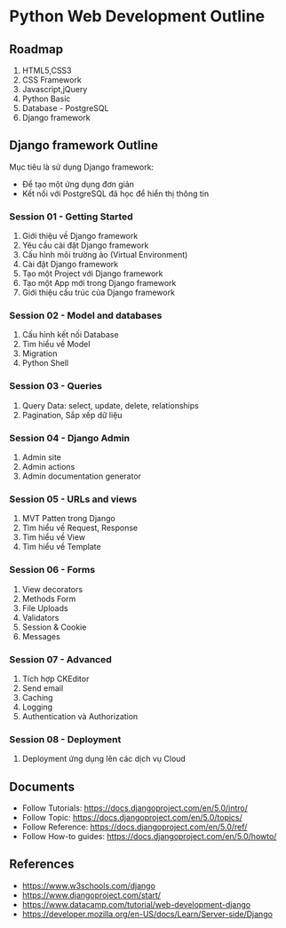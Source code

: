 # Python Web Development Outline

## Roadmap

1. HTML5,CSS3
2. CSS Framework
3. Javascript,jQuery
4. Python Basic
5. Database - PostgreSQL
6. Django framework


## Django framework Outline

Mục tiêu là sử dụng Django framework:

- Để tạo một ứng dụng đơn giản
- Kết nối với PostgreSQL đã học để hiển thị thông tin

### Session 01 - Getting Started

1. Giới thiệu về Django framework
1. Yêu cầu cài đặt Django framework
1. Cấu hình môi trường ảo (Virtual Environment)
1. Cài đặt Django framework
1. Tạo một Project với Django framework
1. Tạo một App mới trong Django framework
1. Giới thiệu cấu trúc của Django framework

### Session 02 - Model and databases

1. Cấu hình kết nối Database
1. Tìm hiểu về Model
1. Migration
1. Python Shell

### Session 03 - Queries

1. Query Data: select, update, delete, relationships
1. Pagination, Sắp xếp dữ liệu


### Session 04 - Django Admin 

1. Admin site
1. Admin actions
1. Admin documentation generator


### Session 05 - URLs and views

1. MVT Patten trong Django
1. Tìm hiểu về Request, Response
1. Tìm hiểu về View
1. Tìm hiểu về Template


### Session 06 - Forms

1. View decorators
1. Methods Form
1. File Uploads
1. Validators
1. Session & Cookie
1. Messages

### Session 07 - Advanced

1. Tích hợp CKEditor
1. Send email
1. Caching
1. Logging
1. Authentication và Authorization

### Session 08 - Deployment

1. Deployment ứng dụng lên các dịch vụ Cloud


## Documents

- Follow Tutorials: https://docs.djangoproject.com/en/5.0/intro/
- Follow Topic: https://docs.djangoproject.com/en/5.0/topics/
- Follow Reference:  https://docs.djangoproject.com/en/5.0/ref/
- Follow How-to guides: https://docs.djangoproject.com/en/5.0/howto/

## References

- https://www.w3schools.com/django
- https://www.djangoproject.com/start/
- https://www.datacamp.com/tutorial/web-development-django
- https://developer.mozilla.org/en-US/docs/Learn/Server-side/Django

